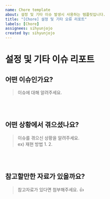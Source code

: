 ```yaml
---
name: Chore template
about: 설정 및 기타 이슈 발생시 사용하는 템플릿입니다.
title: "[Chore] 설정 및 기타 오류 리포트"
labels: [Chore]
assignees: sihyunjojo
created by: sihyunjojo
---
```


# 설정 및 기타 이슈 리포트

## 어떤 이슈인가요?
> 이슈에 대해 알려주세요.
<!-- 아래 작성 -->



<br><br>
## 어떤 상황에서 겪으셨나요?
> 이슈를 겪으신 상황을 알려주세요.  
> ex) 재현 방법
> 1.
> 2.
<!-- 아래 작성 -->



<br><br>
## 참고할만한 자료가 있을까요?
> 참고자료가 있다면 첨부해주세요. 👍
<!-- 아래 작성 -->



<br><br><br>
